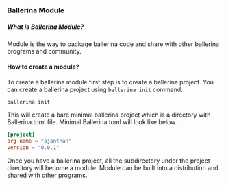 ### Ballerina Module
##### What is Ballerina Module?
Module is the way to package ballerina code and share with other ballerina programs and community.
#### How to create a module?
To create a ballerina module first step is to create a ballerina project. You can create a ballerina project using `ballerina init` command.

```text
ballerina init
```
This will create a bare minimal ballerina project which is a directory with Ballerina.toml file. Minimal Ballerina.toml will look like below.
```toml
[project]
org-name = "ajanthan"
version = "0.0.1"
```
Once you have a ballerina project, all the subdirectory under the project directory will become a module.
Module can be built into a distribution and shared with other programs.

